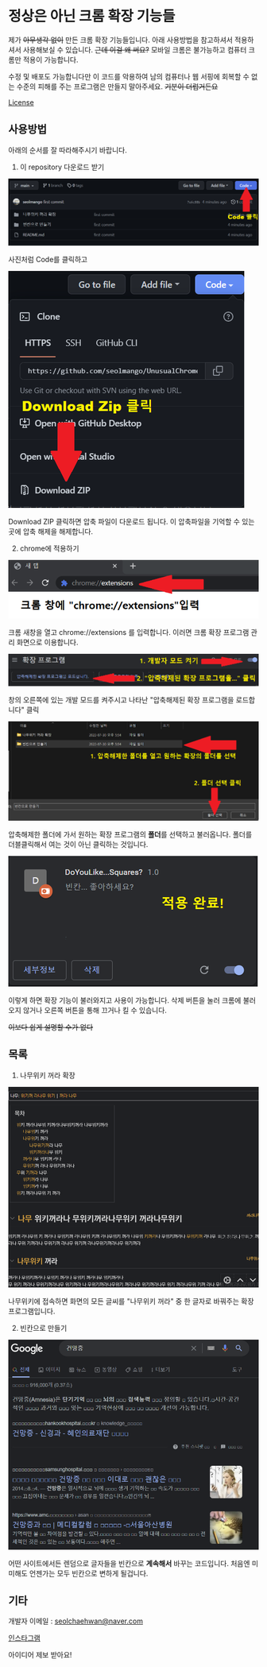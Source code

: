 # 정상은 아닌 크롬 확장 기능들

제가 <del>아무생각 없이</del> 만든 크롬 확장 기능들입니다. 아래 사용방법을 참고하셔서 적용하셔서 사용해보실 수 있습니다. <del>근데 이걸 왜 써요?</del> 모바일 크롬은 불가능하고 컴퓨터 크롬만 적용이 가능합니다. 

수정 및 배포도 가능합니다만 이 코드를 악용하여 남의 컴퓨터나 웹 서핑에 회복할 수 없는 수준의 피해를 주는 프로그램은 만들지 말아주세요. <del>기분이 더럽거든요</del>

[License](https://github.com/seolmango/UnusualChromeExtension/blob/main/License)

## 사용방법

아래의 순서를 잘 따라해주시기 바랍니다.

1. 이 repository 다운로드 받기

![howto1](/assets/howto1.png)

사진처럼 Code를 클릭하고

![howto2](/assets/howto2.png)

Download ZIP 클릭하면 압축 파일이 다운로드 됩니다. 이 압축파일을 기억할 수 있는 곳에 압축 해제을 해제합니다.

2. chrome에 적용하기

![howto3](/assets/howto3.png)

크롬 새창을 열고 chrome://extensions 를 입력합니다. 이러면 크롬 확장 프로그램 관리 화면으로 이용합니다.

![howto4](/assets/howto4.png)

창의 오른쪽에 있는 개발 모드를 켜주시고 나타난 "압축해제된 확장 프로그램을 로드합니다" 클릭

![howto5](/assets/howto5.png)

압축해제한 폴더에 가서 원하는 확장 프로그램의 **폴더**를 선택하고 불러옵니다. 폴더를 더블클릭해서 여는 것이 아닌 클릭하는 것입니다.

![howto6](/assets/howto6.png)

이렇게 하면 확장 기능이 불러와지고 사용이 가능합니다. 삭제 버튼을 눌러 크롬에 불러오지 않거나 오른쪽 버튼을 통해 끄거나 킬 수 있습니다.

<del>이보다 쉽게 설명할 수가 없다</del>

## 목록

1. 나무위키 꺼라 확장

![화면](/assets/offnamu.png)

나무위키에 접속하면 화면의 모든 글씨를 "나무위키 꺼라" 중 한 글자로 바꿔주는 확장 프로그램입니다.

2. 빈칸으로 만들기

![화면](/assets/startthegame.png)

어떤 사이트에서든 렌덤으로 글자들을 빈칸으로 **계속해서** 바꾸는 코드입니다. 처음엔 미미해도 언젠가는 모두 빈칸으로 변하게 될겁니다.

## 기타

개발자 이메일 : <seolchaehwan@naver.com>

[인스타그램](https://www.instagram.com/lunarnewyearch/)

아이디어 제보 받아요!

